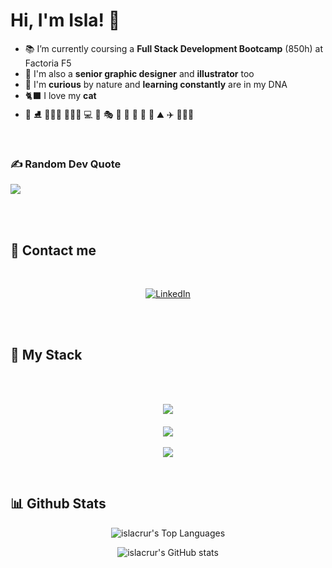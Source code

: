 

# Hi, I'm Isla! 👋

- 📚  I’m currently coursing a **Full Stack Development Bootcamp** (850h) at Factoria F5
- 🎨  I'm also a **senior graphic designer** and **illustrator** too
- 🧠 I'm **curious** by nature and **learning constantly** are in my DNA
- 🐈‍⬛ I love my **cat**
- 🏒  ⛸️  🏋🏻‍♀️  🧘🏻‍♀️  💻  👾  🎭  🎨  🎲  🎳  🚗  🌈  ⛰️  ✈️  🙋🏻‍♀️



 <br>


### ✍️ Random Dev Quote
![](https://quotes-github-readme.vercel.app/api?type=horizontal&theme=radical)

 <br> <br>


## 💌 Contact me
 <br>
<p align="center">
  
  <a href="https://www.linkedin.com/in/isla-cruanes/">
    <img src="https://skillicons.dev/icons?i=linkedin" alt="LinkedIn" />
  </a>
 
</p>



<br> <br>


## 👾 My Stack
 <br> <br>

<p align="center"> 
  <a href="https://skillicons.dev">
    <img src="https://skillicons.dev/icons?i=html,css,js,angular,bootstrap" />
  </a><a href="https://skillicons.dev">
    <br>  <br>
    <img src="https://skillicons.dev/icons?i=vscode,git,github,wordpress" />
  </a><br>  <br>
    <img src="https://skillicons.dev/icons?i=figma,ps,ai,ae" />
  </a>
 
</p>

<br/>

## 📊 Github Stats


<div align="center">

![islacrur's Top Languages](https://github-readme-stats.vercel.app/api/top-langs/?username=devdesiree&theme=dark&show_icons=true&hide_border=false&layout=compact) <br>


![islacrur's GitHub stats](https://github-readme-stats.vercel.app/api?username=islacrur) 
</div>
